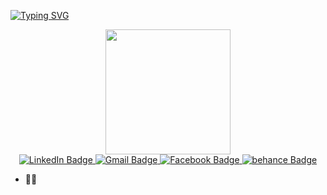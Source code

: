 [![Typing SVG](https://readme-typing-svg.herokuapp.com?font=Fira+Code&weight=900&size=24&pause=1000&color=F78F0D&center=true&vCenter=true&random=false&width=435&lines=Welcome+to+my+world)](https://git.io/typing-svg)
<div id="header" align="center">
  <img src="https://media.giphy.com/media/hpXdHPfFI5wTABdDx9/giphy.gif" width="200"/>
</div>

<div id="header" align="center">
  <a href="http://www.linkedin.com/in/marah-osman">
    <img src="https://img.shields.io/badge/LinkedIn-blue?style=for-the-badge&logo=linkedin&logoColor=white" alt="LinkedIn Badge"/>
  </a>
   <a href="https://www.marahosman999@gmail.com">
    <img src="https://img.shields.io/badge/Gmail-red?style=for-the-badge&logo=Gmail&logoColor=white" alt="Gmail Badge"/>
  </a>
   <a href="https://www.facebook.com/profile.php?id=100021659857259">
    <img src="https://img.shields.io/badge/Facebook-blue?style=for-the-badge&logo=Facebook&logoColor=white" alt="Facebook Badge"/>
  </a>
   <a href="https://www.behance.net/marahosman">
    <img src="https://img.shields.io/badge/behance-purple?style=for-the-badge&logo=behance&logoColor=white" alt="behance Badge"/>
  </a>
</div>
<div ></div>

- 👨‍💻
